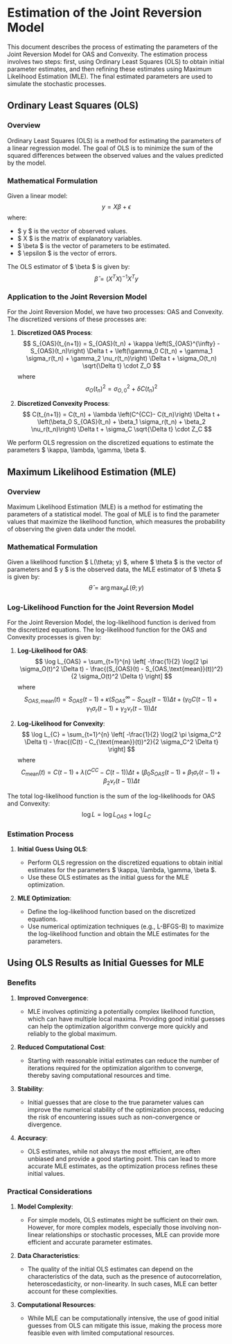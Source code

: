 # Estimation of the Joint Reversion Model

This document describes the process of estimating the parameters of the Joint Reversion Model for OAS and Convexity. The estimation process involves two steps: first, using Ordinary Least Squares (OLS) to obtain initial parameter estimates, and then refining these estimates using Maximum Likelihood Estimation (MLE). The final estimated parameters are used to simulate the stochastic processes.

## Ordinary Least Squares (OLS)

### Overview

Ordinary Least Squares (OLS) is a method for estimating the parameters of a linear regression model. The goal of OLS is to minimize the sum of the squared differences between the observed values and the values predicted by the model.

### Mathematical Formulation

Given a linear model:
$$
y = X\beta + \epsilon
$$
where:
- $ y $ is the vector of observed values.
- $ X $ is the matrix of explanatory variables.
- $ \beta $ is the vector of parameters to be estimated.
- $ \epsilon $ is the vector of errors.

The OLS estimator of $ \beta $ is given by:
$$
\hat{\beta} = (X^TX)^{-1}X^Ty
$$

### Application to the Joint Reversion Model

For the Joint Reversion Model, we have two processes: OAS and Convexity. The discretized versions of these processes are:

1. **Discretized OAS Process**:
   $$
   S_{OAS}(t_{n+1}) = S_{OAS}(t_n) + \kappa \left(S_{OAS}^{\infty} - S_{OAS}(t_n)\right) \Delta t + \left(\gamma_0 C(t_n) + \gamma_1 \sigma_r(t_n) + \gamma_2 \nu_r(t_n)\right) \Delta t + \sigma_O(t_n) \sqrt{\Delta t} \cdot Z_O 
   $$
   where 
   $$
   \sigma_O(t_n)^2 = \sigma_{O,0}^2 + \delta C(t_n)^2
   $$

2. **Discretized Convexity Process**:
   $$
   C(t_{n+1}) = C(t_n) + \lambda \left(C^{CC}- C(t_n)\right) \Delta t + \left(\beta_0 S_{OAS}(t_n) + \beta_1 \sigma_r(t_n) + \beta_2 \nu_r(t_n)\right) \Delta t + \sigma_C \sqrt{\Delta t} \cdot Z_C 
   $$

We perform OLS regression on the discretized equations to estimate the parameters $ \kappa, \lambda, \gamma, \beta $.

## Maximum Likelihood Estimation (MLE)

### Overview

Maximum Likelihood Estimation (MLE) is a method for estimating the parameters of a statistical model. The goal of MLE is to find the parameter values that maximize the likelihood function, which measures the probability of observing the given data under the model.

### Mathematical Formulation

Given a likelihood function $ L(\theta; y) $, where $ \theta $ is the vector of parameters and $ y $ is the observed data, the MLE estimator of $ \theta $ is given by:
$$
\hat{\theta} = \arg\max_{\theta} L(\theta; y)
$$

### Log-Likelihood Function for the Joint Reversion Model

For the Joint Reversion Model, the log-likelihood function is derived from the discretized equations. The log-likelihood function for the OAS and Convexity processes is given by:

1. **Log-Likelihood for OAS**:
   $$
   \log L_{OAS} = \sum_{t=1}^{n} \left[ -\frac{1}{2} \log(2 \pi \sigma_O(t)^2 \Delta t) - \frac{(S_{OAS}(t) - S_{OAS,\text{mean}}(t))^2}{2 \sigma_O(t)^2 \Delta t} \right]
   $$
   where
   $$
   S_{OAS,\text{mean}}(t) = S_{OAS}(t-1) + \kappa (S_{OAS}^{\infty} - S_{OAS}(t-1)) \Delta t + (\gamma_0 C(t-1) + \gamma_1 \sigma_r(t-1) + \gamma_2 \nu_r(t-1)) \Delta t
   $$

2. **Log-Likelihood for Convexity**:
   $$
   \log L_{C} = \sum_{t=1}^{n} \left[ -\frac{1}{2} \log(2 \pi \sigma_C^2 \Delta t) - \frac{(C(t) - C_{\text{mean}}(t))^2}{2 \sigma_C^2 \Delta t} \right]
   $$
   where
   $$
   C_{\text{mean}}(t) = C(t-1) + \lambda (C^{CC} - C(t-1)) \Delta t + (\beta_0 S_{OAS}(t-1) + \beta_1 \sigma_r(t-1) + \beta_2 \nu_r(t-1)) \Delta t
   $$

The total log-likelihood function is the sum of the log-likelihoods for OAS and Convexity:
$$
\log L = \log L_{OAS} + \log L_{C}
$$

### Estimation Process

1. **Initial Guess Using OLS**:
   - Perform OLS regression on the discretized equations to obtain initial estimates for the parameters $ \kappa, \lambda, \gamma, \beta $.
   - Use these OLS estimates as the initial guess for the MLE optimization.

2. **MLE Optimization**:
   - Define the log-likelihood function based on the discretized equations.
   - Use numerical optimization techniques (e.g., L-BFGS-B) to maximize the log-likelihood function and obtain the MLE estimates for the parameters.

## Using OLS Results as Initial Guesses for MLE

### Benefits

1. **Improved Convergence**:
   - MLE involves optimizing a potentially complex likelihood function, which can have multiple local maxima. Providing good initial guesses can help the optimization algorithm converge more quickly and reliably to the global maximum.

2. **Reduced Computational Cost**:
   - Starting with reasonable initial estimates can reduce the number of iterations required for the optimization algorithm to converge, thereby saving computational resources and time.

3. **Stability**:
   - Initial guesses that are close to the true parameter values can improve the numerical stability of the optimization process, reducing the risk of encountering issues such as non-convergence or divergence.

4. **Accuracy**:
   - OLS estimates, while not always the most efficient, are often unbiased and provide a good starting point. This can lead to more accurate MLE estimates, as the optimization process refines these initial values.

### Practical Considerations

1. **Model Complexity**:
   - For simple models, OLS estimates might be sufficient on their own. However, for more complex models, especially those involving non-linear relationships or stochastic processes, MLE can provide more efficient and accurate parameter estimates.

2. **Data Characteristics**:
   - The quality of the initial OLS estimates can depend on the characteristics of the data, such as the presence of autocorrelation, heteroscedasticity, or non-linearity. In such cases, MLE can better account for these complexities.

3. **Computational Resources**:
   - While MLE can be computationally intensive, the use of good initial guesses from OLS can mitigate this issue, making the process more feasible even with limited computational resources.
   